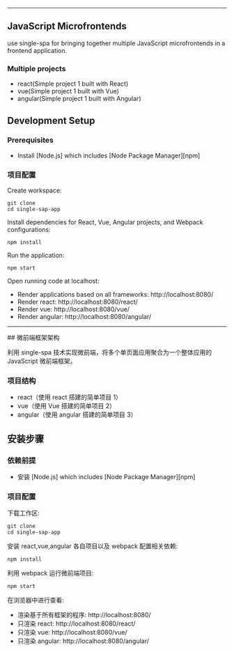 <hr>

## JavaScript Microfrontends

use single-spa for bringing together multiple JavaScript microfrontends in a frontend application.

### Multiple projects

- react(Simple project 1 built with React)
- vue(Simple project 1 built with Vue)
- angular(Simple project 1 built with Angular)

## Development Setup

### Prerequisites

- Install [Node.js] which includes [Node Package Manager][npm]

### 项目配置

Create workspace:

```
git clone
cd single-sap-app
```

Install dependencies for React, Vue, Angular projects, and Webpack configurations:

```
npm install
```

Run the application:

```
npm start
```

Open running code at localhost:

- Render applications based on all frameworks: http://localhost:8080/
- Render react: http://localhost:8080/react/
- Render vue: http://localhost:8080/vue/
- Render angular: http://localhost:8080/angular/

<hr>
## 微前端框架架构

利用 single-spa 技术实现微前端，将多个单页面应用聚合为一个整体应用的 JavaScript 微前端框架。

### 项目结构

- react（使用 react 搭建的简单项目 1）
- vue（使用 Vue 搭建的简单项目 2）
- angular（使用 angular 搭建的简单项目 3）

## 安装步骤

### 依赖前提

- 安装 [Node.js] which includes [Node Package Manager][npm]

### 项目配置

下载工作区:

```
git clone
cd single-sap-app
```

安装 react,vue,angular 各自项目以及 webpack 配置相关依赖:

```
npm install
```

利用 webpack 运行微前端项目:

```
npm start
```

在浏览器中进行查看:

- 渲染基于所有框架的程序: http://localhost:8080/
- 只渲染 react: http://localhost:8080/react/
- 只渲染 vue: http://localhost:8080/vue/
- 只渲染 angular: http://localhost:8080/angular/
